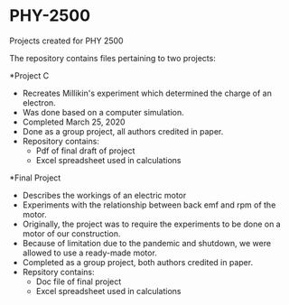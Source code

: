 # PHY-2500
Projects created for PHY 2500

The repository contains files pertaining to two projects:

*Project C 
  * Recreates Millikin's experiment which determined the charge of an electron.
  * Was done based on a computer simulation.
  * Completed March 25, 2020
  * Done as a group project, all authors credited in paper.
  * Repository contains:
      * Pdf of final draft of project
      * Excel spreadsheet used in calculations
  
*Final Project
  * Describes the workings of an electric motor
  * Experiments with the relationship between back emf and rpm of the motor.
  * Originally, the project was to require the experiments to be done on a motor of our construction.
  * Because of limitation due to the pandemic and shutdown, we were allowed to use a ready-made motor.
  * Completed as a group project, both authors credited in paper.
  * Repsitory contains:
      * Doc file of final project
      * Excel spreadsheet used in calculations
